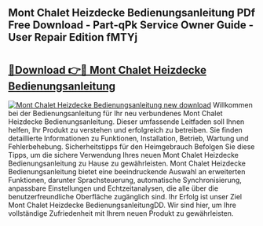 ## Mont Chalet Heizdecke Bedienungsanleitung PDf Free Download - Part-qPk Service Owner Guide - User Repair Edition fMTYj

# <h2><a href="http://df4wrt.blite.top/?on=Mont+Chalet+Heizdecke+Bedienungsanleitung">🔗Download 👉🔴 Mont Chalet Heizdecke Bedienungsanleitung</a></h2>

[![Mont Chalet Heizdecke Bedienungsanleitung new download](https://i.imgur.com/lujVjoI.png)](http://df4wrt.blite.top/?on=Mont+Chalet+Heizdecke+Bedienungsanleitung)
Willkommen bei der Bedienungsanleitung für Ihr neu verbundenes Mont Chalet Heizdecke Bedienungsanleitung. Dieser umfassende Leitfaden soll Ihnen helfen, Ihr Produkt zu verstehen und erfolgreich zu betreiben. Sie finden detaillierte Informationen zu Funktionen, Installation, Betrieb, Wartung und Fehlerbehebung. Sicherheitstipps für den Heimgebrauch Befolgen Sie diese Tipps, um die sichere Verwendung Ihres neuen Mont Chalet Heizdecke Bedienungsanleitung zu Hause zu gewährleisten. Mont Chalet Heizdecke Bedienungsanleitung bietet eine beeindruckende Auswahl an erweiterten Funktionen, darunter Sprachsteuerung, automatische Synchronisierung, anpassbare Einstellungen und Echtzeitanalysen, die alle über die benutzerfreundliche Oberfläche zugänglich sind. Ihr Erfolg ist unser Ziel Mont Chalet Heizdecke BedienungsanleitungDD. Wir sind hier, um Ihre vollständige Zufriedenheit mit Ihrem neuen Produkt zu gewährleisten.
